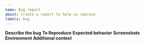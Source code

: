 ```yaml
---
name: Bug report
about: Create a report to help us improve
labels: bug
---
```


**Describe the bug**
**To Reproduce**
**Expected behavior**
**Screenshots**
**Environment**
**Additional context**
